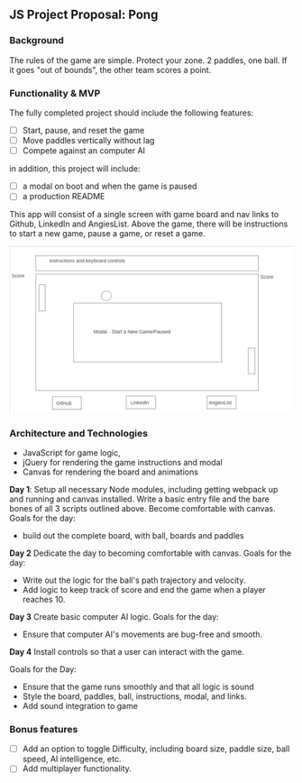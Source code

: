 ## JS Project Proposal: Pong

### Background

The rules of the game are simple. Protect your zone. 2 paddles, one ball. If it goes "out of bounds", the other team scores a point.

### Functionality & MVP  

The fully completed project should include the following features:


- [ ] Start, pause, and reset the game
- [ ] Move paddles vertically without lag
- [ ] Compete against an computer AI

in addition, this project will include:

- [ ] a modal on boot and when the game is paused
- [ ] a production README

This app will consist of a single screen with game board and nav links to Github, LinkedIn and AngiesList. Above the game, there will be instructions to start a new game, pause a game, or reset a game.

![wireframes](./pong.png)

### Architecture and Technologies

- JavaScript for game logic,
- jQuery for rendering the game instructions and modal
- Canvas for rendering the board and animations

**Day 1**:
  Setup all necessary Node modules, including getting webpack up and running and canvas installed. Write a basic entry file and the bare bones of all 3 scripts outlined above. Become comfortable with canvas.  Goals for the day:

  - build out the complete board, with ball, boards and paddles

**Day 2**
  Dedicate the day to becoming comfortable with canvas.
  Goals for the day:

  - Write out the logic for the ball's path trajectory and velocity.
  - Add logic to keep track of score and end the game when a player reaches 10.

**Day 3**
  Create basic computer AI logic.
  Goals for the day:
  - Ensure that computer AI's movements are bug-free and smooth.


**Day 4**
  Install controls so that a user can interact with the game.

  Goals for the Day:
  - Ensure that the game runs smoothly and that all logic is sound
  - Style the board, paddles, ball, instructions, modal, and links.
  - Add sound integration to game  


  ### Bonus features
  - [ ] Add an option to toggle Difficulty, including board size, paddle size, ball speed, AI intelligence, etc.
  - [ ] Add multiplayer functionality.
